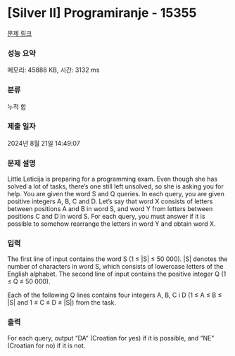 # [Silver II] Programiranje - 15355 

[문제 링크](https://www.acmicpc.net/problem/15355) 

### 성능 요약

메모리: 45888 KB, 시간: 3132 ms

### 분류

누적 합

### 제출 일자

2024년 8월 21일 14:49:07

### 문제 설명

<p>Little Leticija is preparing for a programming exam. Even though she has solved a lot of tasks, there’s one still left unsolved, so she is asking you for help. You are given the word S and Q queries. In each query, you are given positive integers A, B, C and D. Let’s say that word X consists of letters between positions A and B in word S, and word Y from letters between positions C and D in word S. For each query, you must answer if it is possible to somehow rearrange the letters in word Y and obtain word X.</p>

### 입력 

 <p>The first line of input contains the word S (1 ≤ |S| ≤ 50 000). |S| denotes the number of characters in word S, which consists of lowercase letters of the English alphabet. The second line of input contains the positive integer Q (1 ≤ Q ≤ 50 000).</p>

<p>Each of the following Q lines contains four integers A, B, C i D (1 ≤ A ≤ B ≤ |S| and 1 ≤ C ≤ D ≤ |S|) from the task.</p>

### 출력 

 <p>For each query, output “DA” (Croatian for yes) if it is possible, and “NE” (Croatian for no) if it is not.</p>

